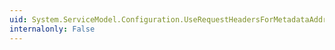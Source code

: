 ```yaml
---
uid: System.ServiceModel.Configuration.UseRequestHeadersForMetadataAddressElement
internalonly: False
---
```

